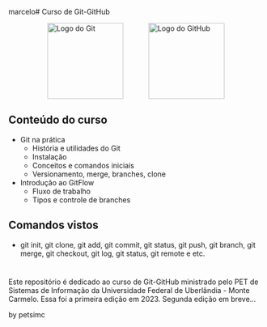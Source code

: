 marcelo# Curso de Git-GitHub

<div style="display: flex; justify-content: center;">
  <img src="https://git-scm.com/images/logos/downloads/Git-Icon-1788C.png" alt="Logo do Git" style="width: 150px; height: auto; margin-right: 50px;">
  <img src="https://github.githubassets.com/images/modules/logos_page/Octocat.png" alt="Logo do GitHub" style="width: 150px; height: auto;">
</div>

## Conteúdo do curso

- Git na prática
    - História e utilidades do Git
    - Instalação
    - Conceitos e comandos iniciais
    - Versionamento, merge, branches, clone
- Introdução ao GitFlow
    - Fluxo de trabalho
    - Tipos e controle de branches

## Comandos vistos

 - git init, git clone, git add, git commit, git status, git push, git branch, git merge, git checkout, git log, git status, git remote e etc.
#

Este repositório é dedicado ao curso de Git-GitHub ministrado pelo PET de Sistemas de Informação da Universidade Federal de Uberlândia - Monte Carmelo.
Essa foi a primeira edição em 2023. Segunda edição em breve...

by petsimc




